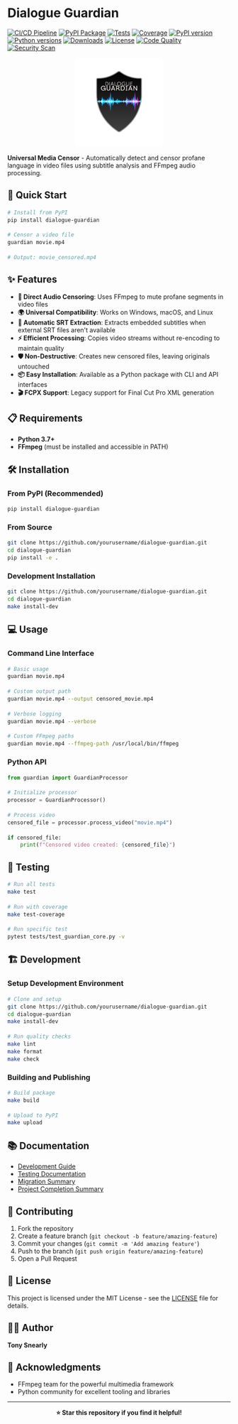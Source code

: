 # Dialogue Guardian

[![CI/CD Pipeline](https://github.com/yourusername/dialogue-guardian/actions/workflows/ci.yml/badge.svg)](https://github.com/yourusername/dialogue-guardian/actions/workflows/ci.yml)
[![PyPI Package](https://github.com/yourusername/dialogue-guardian/actions/workflows/publish.yml/badge.svg)](https://github.com/yourusername/dialogue-guardian/actions/workflows/publish.yml)
[![Tests](https://github.com/yourusername/dialogue-guardian/actions/workflows/test.yml/badge.svg)](https://github.com/yourusername/dialogue-guardian/actions/workflows/test.yml)
[![Coverage](https://codecov.io/gh/yourusername/dialogue-guardian/branch/main/graph/badge.svg)](https://codecov.io/gh/yourusername/dialogue-guardian)
[![PyPI version](https://img.shields.io/pypi/v/dialogue-guardian.svg)](https://pypi.org/project/dialogue-guardian/)
[![Python versions](https://img.shields.io/pypi/pyversions/dialogue-guardian.svg)](https://pypi.org/project/dialogue-guardian/)
[![Downloads](https://img.shields.io/pypi/dm/dialogue-guardian.svg)](https://pypi.org/project/dialogue-guardian/)
[![License](https://img.shields.io/github/license/yourusername/dialogue-guardian.svg)](https://github.com/yourusername/dialogue-guardian/blob/main/LICENSE)
[![Code Quality](https://github.com/yourusername/dialogue-guardian/actions/workflows/quality.yml/badge.svg)](https://github.com/yourusername/dialogue-guardian/actions/workflows/quality.yml)
[![Security Scan](https://github.com/yourusername/dialogue-guardian/actions/workflows/security.yml/badge.svg)](https://github.com/yourusername/dialogue-guardian/actions/workflows/security.yml)

<p align="center">
  <img src="logo.png" alt="Dialogue Guardian Logo" width="200">
</p>

**Universal Media Censor** - Automatically detect and censor profane language in video files using subtitle analysis and FFmpeg audio processing.

## 🚀 Quick Start

```bash
# Install from PyPI
pip install dialogue-guardian

# Censor a video file
guardian movie.mp4

# Output: movie_censored.mp4
```

## ✨ Features

- **🎯 Direct Audio Censoring**: Uses FFmpeg to mute profane segments in video files
- **🌍 Universal Compatibility**: Works on Windows, macOS, and Linux
- **🔄 Automatic SRT Extraction**: Extracts embedded subtitles when external SRT files aren't available
- **⚡ Efficient Processing**: Copies video streams without re-encoding to maintain quality
- **🛡️ Non-Destructive**: Creates new censored files, leaving originals untouched
- **📦 Easy Installation**: Available as a Python package with CLI and API interfaces
- **🎬 FCPX Support**: Legacy support for Final Cut Pro XML generation

## 📋 Requirements

- **Python 3.7+**
- **FFmpeg** (must be installed and accessible in PATH)

## 🛠️ Installation

### From PyPI (Recommended)
```bash
pip install dialogue-guardian
```

### From Source
```bash
git clone https://github.com/yourusername/dialogue-guardian.git
cd dialogue-guardian
pip install -e .
```

### Development Installation
```bash
git clone https://github.com/yourusername/dialogue-guardian.git
cd dialogue-guardian
make install-dev
```

## 💻 Usage

### Command Line Interface

```bash
# Basic usage
guardian movie.mp4

# Custom output path
guardian movie.mp4 --output censored_movie.mp4

# Verbose logging
guardian movie.mp4 --verbose

# Custom FFmpeg paths
guardian movie.mp4 --ffmpeg-path /usr/local/bin/ffmpeg
```

### Python API

```python
from guardian import GuardianProcessor

# Initialize processor
processor = GuardianProcessor()

# Process video
censored_file = processor.process_video("movie.mp4")

if censored_file:
    print(f"Censored video created: {censored_file}")
```

## 🧪 Testing

```bash
# Run all tests
make test

# Run with coverage
make test-coverage

# Run specific test
pytest tests/test_guardian_core.py -v
```

## 🏗️ Development

### Setup Development Environment

```bash
# Clone and setup
git clone https://github.com/yourusername/dialogue-guardian.git
cd dialogue-guardian
make install-dev

# Run quality checks
make lint
make format
make check
```

### Building and Publishing

```bash
# Build package
make build

# Upload to PyPI
make upload
```

## 📚 Documentation

- [Development Guide](dialogue-guardian/DEVELOPMENT.md)
- [Testing Documentation](dialogue-guardian/TESTING.md)
- [Migration Summary](dialogue-guardian/MIGRATION_SUMMARY.md)
- [Project Completion Summary](dialogue-guardian/PROJECT_COMPLETION_SUMMARY.md)

## 🤝 Contributing

1. Fork the repository
2. Create a feature branch (`git checkout -b feature/amazing-feature`)
3. Commit your changes (`git commit -m 'Add amazing feature'`)
4. Push to the branch (`git push origin feature/amazing-feature`)
5. Open a Pull Request

## 📄 License

This project is licensed under the MIT License - see the [LICENSE](dialogue-guardian/LICENSE) file for details.

## 👨‍💻 Author

**Tony Snearly**

## 🙏 Acknowledgments

- FFmpeg team for the powerful multimedia framework
- Python community for excellent tooling and libraries

---

<p align="center">
  <strong>⭐ Star this repository if you find it helpful!</strong>
</p>